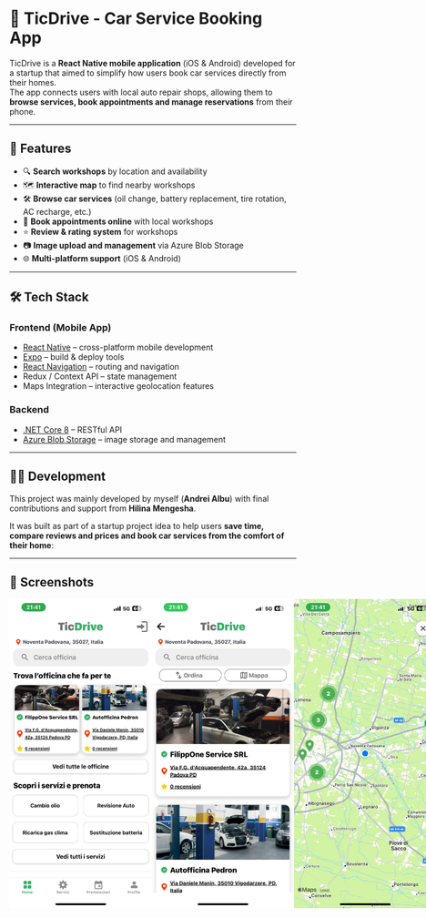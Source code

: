 # 🚗 TicDrive - Car Service Booking App

TicDrive is a **React Native mobile application** (iOS & Android) developed for a startup that aimed to simplify how users book car services directly from their homes.  
The app connects users with local auto repair shops, allowing them to **browse services, book appointments and manage reservations** from their phone.

---

## 📱 Features

- 🔍 **Search workshops** by location and availability  
- 🗺️ **Interactive map** to find nearby workshops  
- 🛠️ **Browse car services** (oil change, battery replacement, tire rotation, AC recharge, etc.)  
- 📅 **Book appointments online** with local workshops  
- ⭐ **Review & rating system** for workshops  
- 📷 **Image upload and management** via Azure Blob Storage  
- 🌐 **Multi-platform support** (iOS & Android)  

---

## 🛠️ Tech Stack

### Frontend (Mobile App)
- [React Native](https://reactnative.dev/) – cross-platform mobile development  
- [Expo](https://expo.dev/) – build & deploy tools  
- [React Navigation](https://reactnavigation.org/) – routing and navigation  
- Redux / Context API – state management  
- Maps Integration – interactive geolocation features  

### Backend
- [.NET Core 8](https://learn.microsoft.com/en-us/aspnet/core/?view=aspnetcore-8.0) – RESTful API  
- [Azure Blob Storage](https://azure.microsoft.com/en-us/services/storage/blobs/) – image storage and management  

---

## 👨‍💻 Development

This project was mainly developed by myself (**Andrei Albu**) with final contributions and support from **Hilina Mengesha**.  

It was built as part of a startup project idea to help users **save time, compare reviews and prices and book car services from the comfort of their home**:

---

## 📸 Screenshots
<div style="display:flex;flex-direction:row; justify-content:space-between">
<img src="./assets/images/screenshots/1.jpeg" width="250" />
<img src="./assets/images/screenshots/2.jpeg" width="250" />
<img src="./assets/images/screenshots/3.jpeg" width="250" />
<img src="./assets/images/screenshots/4.jpeg" width="250" />
<img src="./assets/images/screenshots/5.jpeg" width="250" />
<img src="./assets/images/screenshots/6.jpeg" width="250" />
<img src="./assets/images/screenshots/7.jpeg" width="250" />
<img src="./assets/images/screenshots/8.jpeg" width="250" />
</div>
